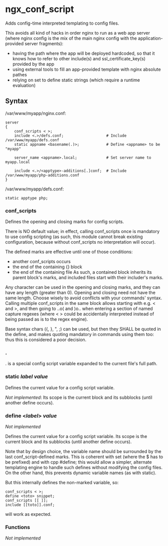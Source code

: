 ngx_conf_script
===============

Adds config-time interpreted templating to config files.

This avoids all kind of hacks in order nginx to run as a web app server (where nginx config is the mix of the main nginx config with the application-provided server fragments):
- having the path where the app will be deployed hardcoded, so that it knows how to refer to other include(s) and ssl_certificate_key(s) provided by the app
- using external tools to fill an app-provided template with nginx absolute pathes
- relying on set to define static strings (which require a runtime evaluation)

Syntax
------

/var/www/myapp/nginx.conf:
```nginx
server
{
	conf_scripts < >;
	include <.>/defs.conf;                   # Include /var/www/myapp/defs.conf
	static appname <basename(.)>;            # Define <appname> to be "myapp"
	
	server_name <appname>.local;             # Set server name to myapp.local
	
	include <.>/<apptype>-additions[.]conf;  # Include /var/www/myapp/php-additions.conf
}
```
/var/www/myapp/defs.conf:
```nginx
static apptype php;
```

### conf_scripts

Defines the opening and closing marks for config scripts.

There is NO default value; in effect, calling conf_scripts once is mandatory to use config scripting (as such, this module cannot break existing configuration, because without conf_scripts no interpretation will occur).

The defined marks are effective until one of those conditions:
- another conf_scripts occurs
- the end of the containing {} block
- the end of the containing file
As such, a contained block inherits its parent block's marks, and included files start with their includer's marks.

Any character can be used in the opening and closing marks, and they can have any length (greater than 0). Opening and closing need not have the same length.
Choose wisely to avoid conflicts with your commands' syntax. Calling multiple conf_scripts in the same block allows starting with e.g. < and >, and then going to ..o( and )o.. when entering a section of named capture regexes (where < > could be accidentally interpreted instead of being passed as is to the regex engine). 

Base syntax chars ({, }, ", ;) can be used, but then they SHALL be quoted in the define, and makes quoting mandatory in commands using them too: thus this is considered a poor decision.

### .

. is a special config script variable expanded to the current file's full path.

### static _label_ _value_

Defines the current value for a config script variable.

_Not implemented_:
Its scope is the current block and its subblocks (until another define occurs).

### define <_label_> _value_

_Not implemented_

Defines the current value for a config script variable.
Its scope is the current block and its subblocks (until another define occurs).

Note that by design choice, the variable name should be surrounded by the last conf_script-defined marks.
This is coherent with set (where the $ has to be prefixed) and with cpp #define; this would allow a simpler, alternate templating engine to handle such defines without modifying the config files.
On the other hand, this prevents dynamic variable names (as with static).

But this internally defines the non-marked variable, so:
```nginx
conf_scripts < >;
define <toto> snippet;
conf_scripts [[ ]];
include [[toto]].conf;
```
will work as expected.

### Functions

_Not implemented_
